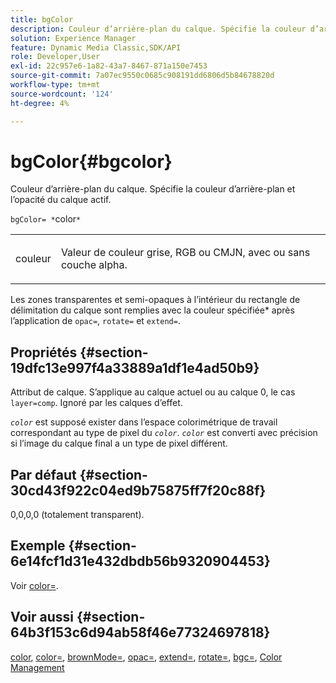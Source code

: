 ```yaml
---
title: bgColor
description: Couleur d’arrière-plan du calque. Spécifie la couleur d’arrière-plan et l’opacité du calque actif.
solution: Experience Manager
feature: Dynamic Media Classic,SDK/API
role: Developer,User
exl-id: 22c957e6-1a82-43a7-8467-871a150e7453
source-git-commit: 7a07ec9550c0685c908191dd6806d5b84678820d
workflow-type: tm+mt
source-wordcount: '124'
ht-degree: 4%

---
```


# bgColor{#bgcolor}

Couleur d’arrière-plan du calque. Spécifie la couleur d’arrière-plan et l’opacité du calque actif.

`bgColor= *`color`*`

<table id="simpletable_2D23B1B282CD4216AB5BE7E7430D1B3F"> 
 <tr class="strow"> 
  <td class="stentry"> <p><span class="codeph"> <span class="varname"> couleur</span></span> </p> </td> 
  <td class="stentry"> <p>Valeur de couleur grise, RGB ou CMJN, avec ou sans couche alpha. </p></td> 
 </tr> 
</table>

Les zones transparentes et semi-opaques à l’intérieur du rectangle de délimitation du calque sont remplies avec la couleur spécifiée* après l’application de `opac=`, `rotate=` et `extend=`.

## Propriétés {#section-19dfc13e997f4a33889a1df1e4ad50b9}

Attribut de calque. S’applique au calque actuel ou au calque 0, le cas `layer=comp`. Ignoré par les calques d’effet.

*`color`* est supposé exister dans l’espace colorimétrique de travail correspondant au type de pixel du *`color`*. *`color`* est converti avec précision si l’image du calque final a un type de pixel différent.

## Par défaut {#section-30cd43f922c04ed9b75875ff7f20c88f}

0,0,0,0 (totalement transparent).

## Exemple {#section-6e14fcf1d31e432dbdb56b9320904453}

Voir [color=](../../../../../is-api/http-ref/image-serving-api-ref/c-http-protocol-reference/c-command-reference/r-color-commandref.md#reference-b044954ec6184253b8831579466b4423).

## Voir aussi {#section-64b3f153c6d94ab58f46e77324697818}

[color](../../../../../is-api/http-ref/image-serving-api-ref/c-http-protocol-reference/c-data-types/r-is-http-color.md#reference-0fdb264a3aed4bd78451bb55311f6e93), [color=](../../../../../is-api/http-ref/image-serving-api-ref/c-http-protocol-reference/c-command-reference/r-color-commandref.md#reference-b044954ec6184253b8831579466b4423), [brownMode=](../../../../../is-api/http-ref/image-serving-api-ref/c-http-protocol-reference/c-command-reference/r-blendmode.md#reference-8be10dde1d584429966cb61ac8e7d172), [opac=](../../../../../is-api/http-ref/image-serving-api-ref/c-http-protocol-reference/c-command-reference/r-opac.md#reference-d2269b51aca34599a08d0a46ee5c27e5), [extend=](../../../../../is-api/http-ref/image-serving-api-ref/c-http-protocol-reference/c-command-reference/r-extend.md#reference-7e9156beb285459d830e2d56782a74ac), [rotate=](../../../../../is-api/http-ref/image-serving-api-ref/c-http-protocol-reference/c-command-reference/r-rotate.md#reference-12abb086635546ec9ec2e1a793dc1096), [bgc=](../../../../../is-api/http-ref/image-serving-api-ref/c-http-protocol-reference/c-command-reference/r-bgc.md#reference-53376175f617446fbe5c69120f834b88), [Color Management](../../../../../is-api/http-ref/image-serving-api-ref/c-http-protocol-reference/c-syntax-and-features/r-color-management.md#reference-c7e4a72d589145189f7e4bcb6b4544d7)
